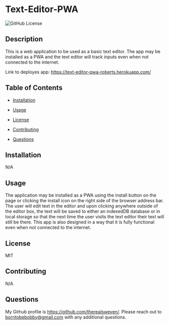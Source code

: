 # Text-Editor-PWA

![GitHub License](https://img.shields.io/badge/License-MIT-blue)

## Description

This is a web application to be used as a basic text editor. The app may be installed as a PWA and the text editor will track inputs even when not connected to the internet.

Link to deployes app: https://text-editor-pwa-roberts.herokuapp.com/

## Table of Contents

- [Installation](#installation)

- [Usage](#usage)

- [License](#license)

- [Contributing](#contributing)

- [Questions](#Questions)

## Installation

N/A

## Usage

The application may be installed as a PWA using the install button on the page or clicking the install icon on the right side of the browser address bar. The user will edit text in the editor and upon clicking anywhere outside of the editor box, the text will be saved to either an indexedDB database or in local storage so that the next time the user visits the text editor their text will still be there. This app is also designed in a way that it is fully functional even when not connected to the internet.

## License

MIT

## Contributing

N/A

## Questions

My Github profile is https://github.com/therealsweven/.
Please reach out to borntobebobby@gmail.com with any additional questions.
